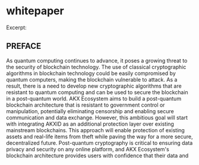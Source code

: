 # whitepaper

Excerpt: 

## PREFACE

As quantum computing continues to advance, it poses a growing threat to the security of blockchain technology. The use of classical cryptographic algorithms in blockchain technology could be easily compromised by quantum computers, making the blockchain vulnerable to attack. As a result, there is a need to develop new cryptographic algorithms that are resistant to quantum computing and can be used to secure the blockchain in a post-quantum world.
AKX Ecosystem aims to build a post-quantum blockchain architecture that is resistant to government control or manipulation, potentially eliminating censorship and enabling secure communication and data exchange. However, this ambitious goal will start with integrating AKXID as an additional protection layer over existing mainstream blockchains. This approach will enable protection of existing assets and real-life items from theft while paving the way for a more secure, decentralized future.
Post-quantum cryptography is critical to ensuring data privacy and security on any online platform, and AKX Ecosystem's blockchain architecture provides users with confidence that their data and 
